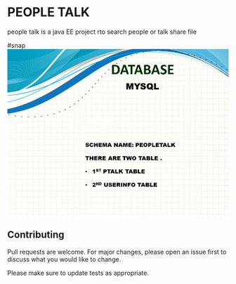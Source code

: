 # PEOPLE TALK

people talk is a java EE project rto search people or talk share file

#snap
![alt text](https://github.com/rashidahmad03/people-talk/blob/master/Rashid%20java/Slide10.JPG)

## Contributing
Pull requests are welcome. For major changes, please open an issue first to discuss what you would like to change.

Please make sure to update tests as appropriate.

